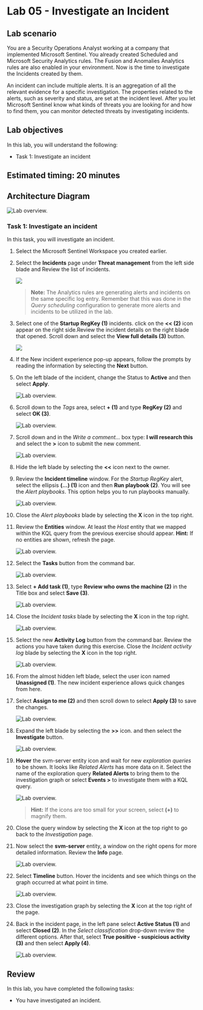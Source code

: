 # Lab 05 - Investigate an Incident

## Lab scenario

You are a Security Operations Analyst working at a company that implemented Microsoft Sentinel. You already created Scheduled and Microsoft Security Analytics rules. The Fusion and Anomalies Analytics rules are also enabled in your environment. Now is the time to investigate the Incidents created by them.

An incident can include multiple alerts. It is an aggregation of all the relevant evidence for a specific investigation. The properties related to the alerts, such as severity and status, are set at the incident level. After you let Microsoft Sentinel know what kinds of threats you are looking for and how to find them, you can monitor detected threats by investigating incidents.

## Lab objectives
 In this lab, you will understand the following:
 - Task 1: Investigate an incident

## Estimated timing: 20 minutes

## Architecture Diagram

  ![Lab overview.](../media/SC-200ex8.1.png)

### Task 1: Investigate an incident

In this task, you will investigate an incident.

1. Select the Microsoft Sentinel Workspace you created earlier.

1. Select the **Incidents** page under **Threat management** from the left side blade and Review the list of incidents.

   ![](../media/7-1.png)

    >**Note:** The Analytics rules are generating alerts and incidents on the same specific log entry. Remember that this was done in the *Query scheduling* configuration to generate more alerts and incidents to be utilized in the lab.
  
1. Select one of the **Startup RegKey (1)** incidents. click on the **<< (2)** icon appear on the right side.Review the incident details on the right blade that opened. Scroll down and select the **View full details (3)** button.

   ![](../media/7-2.png)

1. If the New incident experience pop-up appears, follow the prompts by reading the information by selecting the **Next** button.

1. On the left blade of the incident, change the Status to **Active** and then select **Apply**.

    ![Lab overview.](../media/Lab07-task01-activestatus.png)

1. Scroll down to the *Tags* area, select **+ (1)** and type **RegKey (2)** and select **OK (3)**.

     ![Lab overview.](../media/7-3.png)

1. Scroll down and in the *Write a comment...* box type: **I will research this** and select the **>** icon to submit the new comment.

    ![Lab overview.](../media/comment.png)

1. Hide the left blade by selecting the **<<** icon next to the owner.

1. Review the **Incident timeline** window. For the *Startup RegKey* alert, select the ellipsis **(...) (1)** icon and then **Run playbook (2)**. You will see the *Alert playbooks*. This option helps you to run playbooks manually.

    ![Lab overview.](../media/7-4.png)

1. Close the *Alert playbooks* blade by selecting the **X** icon in the top right.

1. Review the **Entities** window. At least the *Host* entity that we mapped within the KQL query from the previous exercise should appear. **Hint:** If no entities are shown, refresh the page.

   ![Lab overview.](../media/7-5.png)

1. Select the **Tasks** button from the command bar.

   ![Lab overview.](../media/thread1.2.png)

1. Select **+ Add task (1)**, type **Review who owns the machine (2)** in the Title box and select **Save (3)**.

   ![Lab overview.](../media/7-7.png)

1. Close the *Incident tasks* blade by selecting the **X** icon in the top right.

   ![Lab overview.](../media/7-8.png)

1. Select the new **Activity Log** button from the command bar. Review the actions you have taken during this exercise. Close the *Incident activity log* blade by selecting the **X** icon in the top right.

   ![Lab overview.](../media/7-9.png)

1. From the almost hidden left blade, select the user icon named **Unassigned (1)**. The new incident experience allows quick changes from here.

1. Select **Assign to me (2)** and then scroll down to select **Apply (3)** to save the changes.

    ![Lab overview.](../media/assignedtome.png)

1. Expand the left blade by selecting the **>>** icon. and then select the **Investigate** button.

    ![Lab overview.](../media/7-10.png)

1. **Hover** the svm-server entity icon and wait for new *exploration queries* to be shown. It looks like *Related Alerts* has more data on it. Select the name of the exploration query **Related Alerts** to bring them to the investigation graph or select **Events >** to investigate them with a KQL query.

    ![Lab overview.](../media/Lab07-task01-investigationpicture.png)

   >**Hint:** If the icons are too small for your screen, select **(+)** to magnify them.   

1. Close the query window by selecting the **X** icon at the top right to go back to the *Investigation* page.

1. Now select the **svm-server** entity, a window on the right opens for more detailed information. Review the **Info** page.

   ![Lab overview.](../media/7-11.png)

1. Select **Timeline** button. Hover the incidents and see which things on the graph occurred at what point in time.

   ![Lab overview.](../media/7-12.png)

1. Close the investigation graph by selecting the **X** icon at the top right of the page.

1. Back in the incident page, in the left pane select **Active Status (1)** and select **Closed (2)**. In the *Select classification* drop-down review the different options. After that, select **True positive - suspicious activity (3)** and then select **Apply (4)**.

   ![Lab overview.](../media/7-13.png)

## Review
In this lab, you have completed the following tasks:
- You have investigated an incident.
